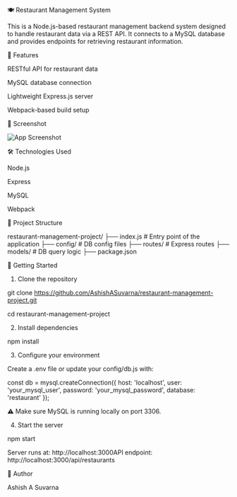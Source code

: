 🍽️ Restaurant Management System

This is a Node.js-based restaurant management backend system designed to handle restaurant data via a REST API. It connects to a MySQL database and provides endpoints for retrieving restaurant information.

🚀 Features

RESTful API for restaurant data

MySQL database connection

Lightweight Express.js server

Webpack-based build setup

📸 Screenshot


![App Screenshot](https://github.com/user-attachments/assets/80a088ee-51ba-4939-97d3-969d871e790e)

🛠️ Technologies Used

Node.js

Express

MySQL

Webpack

📂 Project Structure

restaurant-management-project/
├── index.js             # Entry point of the application
├── config/              # DB config files
├── routes/              # Express routes
├── models/              # DB query logic
├── package.json

🧪 Getting Started

1. Clone the repository

git clone https://github.com/AshishASuvarna/restaurant-management-project.git

cd restaurant-management-project

2. Install dependencies

npm install

3. Configure your environment

Create a .env file or update your config/db.js with:

const db = mysql.createConnection({
  host: 'localhost',
  user: 'your_mysql_user',
  password: 'your_mysql_password',
  database: 'restaurant'
});

⚠️ Make sure MySQL is running locally on port 3306.

4. Start the server

npm start

Server runs at: http://localhost:3000API endpoint: http://localhost:3000/api/restaurants

👤 Author

Ashish A Suvarna
